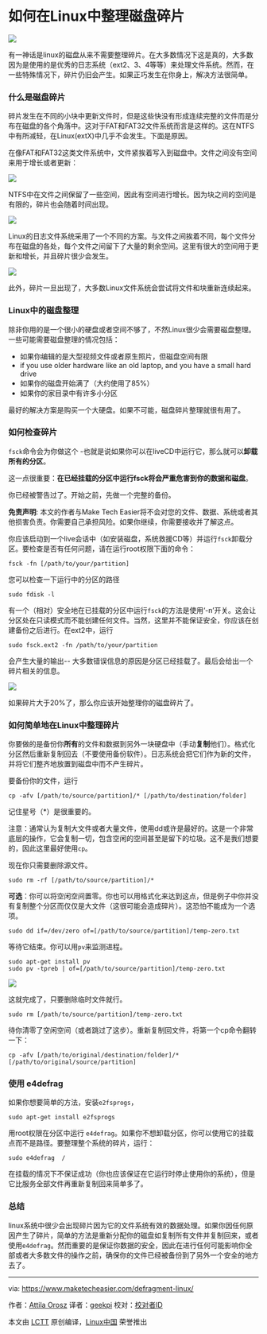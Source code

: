 如何在Linux中整理磁盘碎片
================================================================================
![](https://www.maketecheasier.com/assets/uploads/2015/07/defragment-linux-featured.png)

有一神话是linux的磁盘从来不需要整理碎片。在大多数情况下这是真的，大多数因为是使用的是优秀的日志系统（ext2、3、4等等）来处理文件系统。然而，在一些特殊情况下，碎片仍旧会产生。如果正巧发生在你身上，解决方法很简单。

### 什么是磁盘碎片 ###

碎片发生在不同的小块中更新文件时，但是这些快没有形成连续完整的文件而是分布在磁盘的各个角落中。这对于FAT和FAT32文件系统而言是这样的。这在NTFS中有所减轻，在Linux(extX)中几乎不会发生。下面是原因。

在像FAT和FAT32这类文件系统中，文件紧挨着写入到磁盘中。文件之间没有空间来用于增长或者更新：

![](https://www.maketecheasier.com/assets/uploads/2015/07/defragment-linux-fragmented.png)

NTFS中在文件之间保留了一些空间，因此有空间进行增长。因为块之间的空间是有限的，碎片也会随着时间出现。

![](https://www.maketecheasier.com/assets/uploads/2015/07/defragment-linux-ntfs.png)

Linux的日志文件系统采用了一个不同的方案。与文件之间挨着不同，每个文件分布在磁盘的各处，每个文件之间留下了大量的剩余空间。这里有很大的空间用于更新和增长，并且碎片很少会发生。

![](https://www.maketecheasier.com/assets/uploads/2015/07/defragment-linux-journal.png)

此外，碎片一旦出现了，大多数Linux文件系统会尝试将文件和块重新连续起来。

### Linux中的磁盘整理 ###

除非你用的是一个很小的硬盘或者空间不够了，不然Linux很少会需要磁盘整理。一些可能需要磁盘整理的情况包括：

- 如果你编辑的是大型视频文件或者原生照片，但磁盘空间有限
- if you use older hardware like an old laptop, and you have a small hard drive
- 如果你的磁盘开始满了（大约使用了85%）
- 如果你的家目录中有许多小分区

最好的解决方案是购买一个大硬盘。如果不可能，磁盘碎片整理就很有用了。

### 如何检查碎片 ###

`fsck`命令会为你做这个 -也就是说如果你可以在liveCD中运行它，那么就可以**卸载所有的分区**。

这一点很重要：**在已经挂载的分区中运行fsck将会严重危害到你的数据和磁盘**。

你已经被警告过了。开始之前，先做一个完整的备份。

**免责声明**: 本文的作者与Make Tech Easier将不会对您的文件、数据、系统或者其他损害负责。你需要自己承担风险。如果你继续，你需要接收并了解这点。

你应该启动到一个live会话中（如安装磁盘，系统救援CD等）并运行`fsck`卸载分区。要检查是否有任何问题，请在运行root权限下面的命令：

    fsck -fn [/path/to/your/partition]

您可以检查一下运行中的分区的路径

    sudo fdisk -l

有一个（相对）安全地在已挂载的分区中运行`fsck`的方法是使用‘-n’开关。这会让分区处在只读模式而不能创建任何文件。当然，这里并不能保证安全，你应该在创建备份之后进行。在ext2中，运行

    sudo fsck.ext2 -fn /path/to/your/partition

会产生大量的输出-- 大多数错误信息的原因是分区已经挂载了。最后会给出一个碎片相关的信息。

![](https://www.maketecheasier.com/assets/uploads/2015/07/defragment-linux-fsck.png)

如果碎片大于20%了，那么你应该开始整理你的磁盘碎片了。

### 如何简单地在Linux中整理碎片 ###

你要做的是备份你**所有**的文件和数据到另外一块硬盘中（手动**复制**他们）。格式化分区然后重新复制回去（不要使用备份软件）。日志系统会把它们作为新的文件，并将它们整齐地放置到磁盘中而不产生碎片。

要备份你的文件，运行

    cp -afv [/path/to/source/partition]/* [/path/to/destination/folder]

记住星号（*）是很重要的。

注意：通常认为复制大文件或者大量文件，使用dd或许是最好的。这是一个非常底层的操作，它会复制一切，包含空闲的空间甚至是留下的垃圾。这不是我们想要的，因此这里最好使用`cp`。

现在你只需要删除源文件。

    sudo rm -rf [/path/to/source/partition]/*

**可选**：你可以将空闲空间置零。你也可以用格式化来达到这点，但是例子中你并没有复制整个分区而仅仅是大文件（这很可能会造成碎片）。这恐怕不能成为一个选项。

    sudo dd if=/dev/zero of=[/path/to/source/partition]/temp-zero.txt

等待它结束。你可以用`pv`来监测进程。

    sudo apt-get install pv
    sudo pv -tpreb | of=[/path/to/source/partition]/temp-zero.txt

![](https://www.maketecheasier.com/assets/uploads/2015/07/defragment-linux-dd.png)

这就完成了，只要删除临时文件就行。

    sudo rm [/path/to/source/partition]/temp-zero.txt

待你清零了空闲空间（或者跳过了这步）。重新复制回文件，将第一个cp命令翻转一下：

    cp -afv [/path/to/original/destination/folder]/* [/path/to/original/source/partition]

### 使用 e4defrag ###

如果你想要简单的方法，安装`e2fsprogs`，

    sudo apt-get install e2fsprogs

用root权限在分区中运行 `e4defrag`。如果你不想卸载分区，你可以使用它的挂载点而不是路径。要整理整个系统的碎片，运行：

    sudo e4defrag  /

在挂载的情况下不保证成功（你也应该保证在它运行时停止使用你的系统），但是它比服务全部文件再重新复制回来简单多了。

### 总结 ###

linux系统中很少会出现碎片因为它的文件系统有效的数据处理。如果你因任何原因产生了碎片，简单的方法是重新分配你的磁盘如复制所有文件并复制回来，或者使用`e4defrag`。然而重要的是保证你数据的安全，因此在进行任何可能影响你全部或者大多数文件的操作之前，确保你的文件已经被备份到了另外一个安全的地方去了。

--------------------------------------------------------------------------------

via: https://www.maketecheasier.com/defragment-linux/

作者：[Attila Orosz][a]
译者：[geekpi](https://github.com/geekpi)
校对：[校对者ID](https://github.com/校对者ID)

本文由 [LCTT](https://github.com/LCTT/TranslateProject) 原创编译，[Linux中国](https://linux.cn/) 荣誉推出

[a]:https://www.maketecheasier.com/author/attilaorosz/
